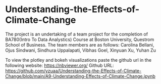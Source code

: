# Understanding-the-Effects-of-Climate-Change

The project is an undertaking of a team project for the completion of BA780(Intro To Data Analystics) Course at Boston University, Questrom School of Business. The team members are as follows:
Carolina Bellani, Ojus Sindwani, Sindhura Uppalapati, Vibhas Goel, Xinyuan Xu, Yuhan Zu

To view the plotley and bokeh visualizations paste the github url in the following website: https://nbviewer.org/
Github URL: https://github.com/yzuaa/Understanding-the-Effects-of-Climate-Change/blob/main/A9-Understanding-Effects-of-Climate-Change.ipynb


